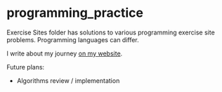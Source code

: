 # programming_practice
Exercise Sites folder has solutions to various programming exercise site problems.
Programming languages can differ.

I write about my journey [on my website](https://bagerbach.com).

Future plans:
* Algorithms review / implementation